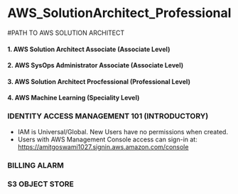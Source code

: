 # AWS_SolutionArchitect_Professional
#PATH TO AWS SOLUTION ARCHITECT
#### 1. AWS Solution Architect Associate (Associate Level)
#### 2. AWS SysOps Administrator Associate (Associate Level)
#### 3. AWS Solution Architect Procfessional (Professional Level)
#### 4. AWS Machine Learning (Speciality Level) 

### IDENTITY ACCESS MANAGEMENT 101 (INTRODUCTORY)

* IAM is Universal/Global. New Users have no permissions when created. 
* Users with AWS Management Console access can sign-in at: https://amitgoswami1027.signin.aws.amazon.com/console

### BILLING ALARM
### S3 OBJECT STORE


